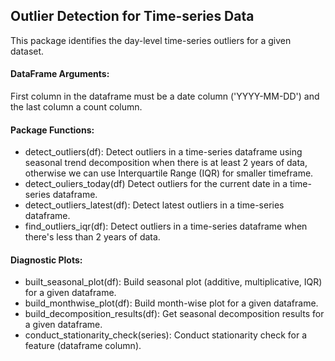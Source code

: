 ## Outlier Detection for Time-series Data
This package identifies the day-level time-series outliers for a given dataset. 
#### DataFrame Arguments:
First column in the dataframe must be a date column ('YYYY-MM-DD') and the last column a count column.
#### Package Functions:
* detect_outliers(df): Detect outliers in a time-series dataframe using seasonal trend decomposition when there is at least 2 years of data, otherwise we can use Interquartile Range (IQR) for smaller timeframe.
* detect_ouliers_today(df) Detect outliers for the current date in a time-series dataframe.
* detect_outliers_latest(df): Detect latest outliers in a time-series dataframe.
* find_outliers_iqr(df): Detect outliers in a time-series dataframe when there's less than 2 years of data.

#### Diagnostic Plots:
* built_seasonal_plot(df): Build seasonal plot (additive, multiplicative, IQR) for a given dataframe.
* build_monthwise_plot(df): Build month-wise plot for a given dataframe.
* build_decomposition_results(df): Get seasonal decomposition results for a given dataframe.
* conduct_stationarity_check(series): Conduct stationarity check for a feature (dataframe column).





